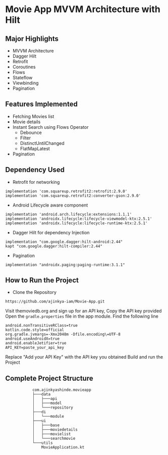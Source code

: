 # Movie App MVVM Architecture with Hilt

## Major Highlights
- MVVM Architecture
- Dagger Hilt
- Retrofit
- Coroutines
- Flows
- Stateflow
- Viewbinding
- Pagination

## Features Implemented
- Fetching Movies list
- Movie details
- Instant Search using Flows Operator
  - Debounce
  - Filter
  - DistinctUntilChanged
  - FlatMapLatest
- Pagination

## Dependency Used
- Retrofit for networking
```
implementation 'com.squareup.retrofit2:retrofit:2.9.0'
implementation 'com.squareup.retrofit2:converter-gson:2.9.0'
```

- Android Lifecycle aware component
```
implementation 'android.arch.lifecycle:extensions:1.1.1'
implementation 'androidx.lifecycle:lifecycle-viewmodel-ktx:2.5.1'
implementation 'androidx.lifecycle:lifecycle-runtime-ktx:2.5.1'
```

- Dagger Hilt for dependency Injection
```
implementation "com.google.dagger:hilt-android:2.44"
kapt "com.google.dagger:hilt-compiler:2.44"
```

- Pagination
```
implementation "androidx.paging:paging-runtime:3.1.1"
```

## How to Run the Project
- Clone the Repository
```
https://github.com/ajinkya-iam/Movie-App.git
```

Visit themoviedb.org and sign up for an API key, Copy the API key provided
Open the `gradle.properties` file in the app module. Find the following line

```
android.nonTransitiveRClass=true
kotlin.code.style=official
org.gradle.jvmargs=-Xmx2048m -Dfile.encoding\=UTF-8
android.useAndroidX=true
android.enableJetifier=true
API_KEY=paste_your_api_key
```

Replace "Add your API Key" with the API key you obtained
Build and run the Project

## Complete Project Structure
```
            com.ajinkyashinde.movieapp
            ├───data
            │   ├───api
            │   ├───model
            │   └───repository
            ├───di
            │   └───module
            ├───ui
            │   ├───base
            │   ├───moviedetails
            │   ├───movielist
            │   └───searchmovie
            └───utils
                MovieApplication.kt

```

